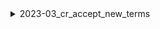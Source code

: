 <details>
<summary>2023-03_cr_accept_new_terms</summary>

## Filter: Guild member count range
```css
Treatment 1: 0 - 10000
```

</details>
